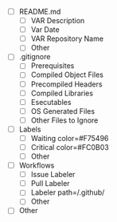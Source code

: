 * [ ] README.md  
  * [ ] VAR Description  
  * [ ] Var Date  
  * [ ] VAR Repository Name  
  * [ ] Other  
  
* [ ] .gitignore  
  * [ ] Prerequisites  
  * [ ] Compiled Object Files  
  * [ ] Precompiled Headers  
  * [ ] Compiled Libraries  
  * [ ] Esecutables  
  * [ ] OS Generated Files  
  * [ ] Other Files to Ignore  
  
* [ ] Labels  
  * [ ] Waiting   color=#F75496  
  * [ ] Critical  color=#FC0B03  
  * [ ] Other  

* [ ] Workflows  
  * [ ] Issue Labeler  
  * [ ] Pull Labeler  
  * [ ] Labeler   path=/.github/  
  * [ ] Other  
  
* [ ] Other  
